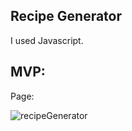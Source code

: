 ## Recipe Generator

I used Javascript.


MVP:
- 

Page:

![recipeGenerator](https://user-images.githubusercontent.com/113320828/232634818-4d458260-7964-417f-9165-672de17392c8.png)
